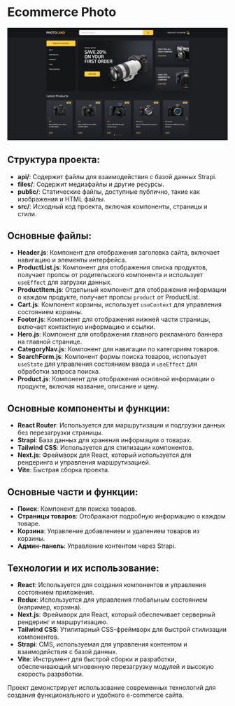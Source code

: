 # Ecommerce Photo

![Главная страница проекта](files/Ecommerce.PNG)

## Структура проекта:
- **api/**: Содержит файлы для взаимодействия с базой данных Strapi.
- **files/**: Содержит медиафайлы и другие ресурсы.
- **public/**: Статические файлы, доступные публично, такие как изображения и HTML файлы.
- **src/**: Исходный код проекта, включая компоненты, страницы и стили.

## Основные файлы:
- **Header.js**: Компонент для отображения заголовка сайта, включает навигацию и элементы интерфейса.
- **ProductList.js**: Компонент для отображения списка продуктов, получает пропсы от родительского компонента и использует `useEffect` для загрузки данных.
- **ProductItem.js**: Отдельный компонент для отображения информации о каждом продукте, получает пропсы `product` от ProductList.
- **Cart.js**: Компонент корзины, использует `useContext` для управления состоянием корзины.
- **Footer.js**: Компонент для отображения нижней части страницы, включает контактную информацию и ссылки.
- **Hero.js**: Компонент для отображения главного рекламного баннера на главной странице.
- **CategoryNav.js**: Компонент для навигации по категориям товаров.
- **SearchForm.js**: Компонент формы поиска товаров, использует `useState` для управления состоянием ввода и `useEffect` для обработки запроса поиска.
- **Product.js**: Компонент для отображения основной информации о продукте, включая название, описание и цену.

## Основные компоненты и функции:
- **React Router**: Используется для маршрутизации и подгрузки данных без перезагрузки страницы.
- **Strapi**: База данных для хранения информации о товарах.
- **Tailwind CSS**: Используется для стилизации компонентов.
- **Next.js**: Фреймворк для React, который используется для рендеринга и управления маршрутизацией.
- **Vite**: Быстрая сборка проекта.

## Основные части и функции:
- **Поиск**: Компонент для поиска товаров.
- **Страницы товаров**: Отображают подробную информацию о каждом товаре.
- **Корзина**: Управление добавлением и удалением товаров из корзины.
- **Админ-панель**: Управление контентом через Strapi.

## Технологии и их использование:
- **React**: Используется для создания компонентов и управления состоянием приложения.
- **Redux**: Используется для управления глобальным состоянием (например, корзина).
- **Next.js**: Фреймворк для React, который обеспечивает серверный рендеринг и маршрутизацию.
- **Tailwind CSS**: Утилитарный CSS-фреймворк для быстрой стилизации компонентов.
- **Strapi**: CMS, используемая для управления контентом и взаимодействия с базой данных.
- **Vite**: Инструмент для быстрой сборки и разработки, обеспечивающий мгновенную перезагрузку модулей и высокую скорость разработки.

Проект демонстрирует использование современных технологий для создания функционального и удобного e-commerce сайта.

